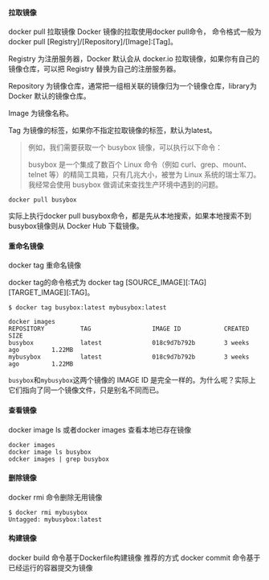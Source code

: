#### 拉取镜像

docker pull 拉取镜像
Docker 镜像的拉取使用docker pull命令， 命令格式一般为 docker pull [Registry]/[Repository]/[Image]:[Tag]。

Registry 为注册服务器，Docker 默认会从 docker.io 拉取镜像，如果你有自己的镜像仓库，可以把 Registry 替换为自己的注册服务器。

Repository 为镜像仓库，通常把一组相关联的镜像归为一个镜像仓库，library为 Docker 默认的镜像仓库。

Image 为镜像名称。

Tag 为镜像的标签，如果你不指定拉取镜像的标签，默认为latest。

> 例如，我们需要获取一个 busybox 镜像，可以执行以下命令：
>
> busybox 是一个集成了数百个 Linux 命令（例如 curl、grep、mount、telnet 等）的精简工具箱，只有几兆大小，被誉为 Linux 系统的瑞士军刀。我经常会使用 busybox 做调试来查找生产环境中遇到的问题。

```shell
docker pull busybox
```

实际上执行docker pull busybox命令，都是先从本地搜索，如果本地搜索不到busybox镜像则从 Docker Hub 下载镜像。

#### 重命名镜像

docker tag 重命名镜像

docker tag的命令格式为 docker tag [SOURCE_IMAGE][:TAG] [TARGET_IMAGE][:TAG]。

```shell
$ docker tag busybox:latest mybusybox:latest

docker images
REPOSITORY          TAG                 IMAGE ID            CREATED             SIZE
busybox             latest              018c9d7b792b        3 weeks ago         1.22MB
mybusybox           latest              018c9d7b792b        3 weeks ago         1.22MB
```

`busybox`和`mybusybox`这两个镜像的 IMAGE ID 是完全一样的。为什么呢？实际上它们指向了同一个镜像文件，只是别名不同而已。

#### 查看镜像

docker image ls 或者docker images 查看本地已存在镜像

```shell
docker images
docker image ls busybox
odcker images | grep busybox
```

#### 删除镜像

docker rmi 命令删除无用镜像

```shell
$ docker rmi mybusybox
Untagged: mybusybox:latest
```

#### 构建镜像

docker build 命令基于Dockerfile构建镜像 推荐的方式    docker commit 命令基于已经运行的容器提交为镜像



